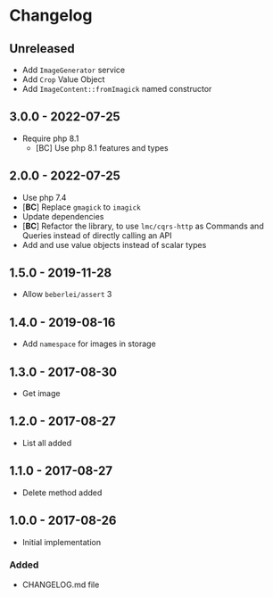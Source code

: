 # Changelog

<!-- There is always Unreleased section on the top. Subsections (Added, Changed, Fixed, Removed) should be added as needed. -->
## Unreleased
- Add `ImageGenerator` service
- Add `Crop` Value Object
- Add `ImageContent::fromImagick` named constructor

## 3.0.0 - 2022-07-25
- Require php 8.1
    - [BC] Use php 8.1 features and types

## 2.0.0 - 2022-07-25
- Use php 7.4
- [**BC**] Replace `gmagick` to `imagick`
- Update dependencies
- [**BC**] Refactor the library, to use `lmc/cqrs-http` as Commands and Queries instead of directly calling an API
- Add and use value objects instead of scalar types

## 1.5.0 - 2019-11-28
- Allow `beberlei/assert` 3

## 1.4.0 - 2019-08-16
- Add `namespace` for images in storage

## 1.3.0 - 2017-08-30
- Get image

## 1.2.0 - 2017-08-27
- List all added

## 1.1.0 - 2017-08-27
- Delete method added

## 1.0.0 - 2017-08-26
- Initial implementation

### Added
- CHANGELOG.md file
